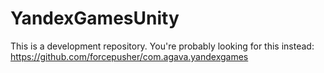 # YandexGamesUnity

This is a development repository. You're probably looking for this instead:<br>
https://github.com/forcepusher/com.agava.yandexgames